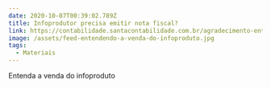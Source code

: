 ```yaml
---
date: 2020-10-07T00:39:02.789Z
title: Infoprodutor precisa emitir nota fiscal?
link: https://contabilidade.santacontabilidade.com.br/agradecimento-entendendo-a-venda-do-infoproduto
image: /assets/feed-entendendo-a-venda-do-infoproduto.jpg
tags:
  - Materiais
---
```

Entenda a venda do infoproduto